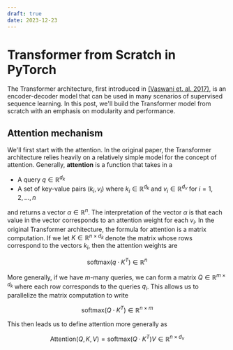 ```yaml
---
draft: true 
date: 2023-12-23
---
```


# Transformer from Scratch in PyTorch

The Transformer architecture, first introduced in [(Vaswani et. al. 2017)](https://proceedings.neurips.cc/paper_files/paper/2017/file/3f5ee243547dee91fbd053c1c4a845aa-Paper.pdf), is an encoder-decoder model that 
can be used in many scenarios of supervised sequence learning. In this post, we'll build the Transformer 
model from scratch with an emphasis on modularity and performance. 

## Attention mechanism
We'll first start with the attention.
In the original paper, the Transformer architecture relies heavily on a relatively simple model for 
the concept of attention. Generally, **attention** is a function that takes in a 

- A query $q \in \mathbb{R}^{d_k}$
- A set of key-value pairs $(k_i, v_i)$ where $k_i \in \mathbb{R}^{d_k}$ and $v_i \in \mathbb{R}^{d_v}$ 
for $i = 1, 2, \dots, n$

and returns a vector $\alpha \in \mathbb{R}^{n}$. The interpretation of the vector $\alpha$ 
is that each value in the vector corresponds to an attention weight for each $v_i$. 
In the original Transformer architecture, 
the formula for attention is a matrix computation. If we let $K \in \mathbb{R}^{n \times d_k}$ 
denote the matrix whose rows correspond to the vectors $k_i$, then the attention weights are 

$$
\text{softmax}(
q
\cdot 
K^{T}
)
\in \mathbb{R}^{n}
$$

More generally, if we have $m$-many queries, we can form a matrix $Q \in \mathbb{R}^{m \times d_k}$ 
where each row corresponds to the queries $q_i$. This allows us to parallelize 
the matrix computation to write

$$
\text{softmax}(
Q
\cdot 
K^{T}
)
\in \mathbb{R}^{n \times m}
$$

This then leads us to define attention more generally as 

$$
\text{Attention}(Q, K, V) =
\text{softmax}(
Q
\cdot 
K^{T}
)
V \in \mathbb{R}^{n \times d_v}
$$
